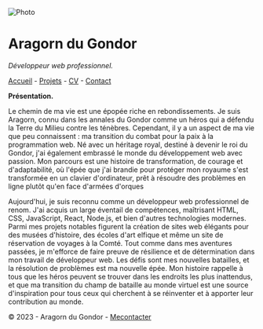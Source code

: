 ![Photo](~/Desktop/866-800x200.jpg)

# Aragorn du Gondor

*Développeur web professionnel.*

[Accueil](test.fr) - [Projets](test1.fr) - [CV](test2.fr) - [Contact](test3.fr)

**Présentation.**

Le chemin de ma vie est une épopée riche en rebondissements. Je suis Aragorn, connu dans les annales du Gondor comme un héros qui a défendu la Terre du Milieu contre les ténèbres. Cependant, il y a un aspect de ma vie que peu connaissent : ma transition du combat pour la paix à la programmation web. Né avec un héritage royal, destiné à devenir le roi du Gondor, j'ai également embrassé le monde du développement web avec passion. Mon parcours est une histoire de transformation, de courage et d'adaptabilité, où l'épée que j'ai brandie pour protéger mon royaume s'est transformée en un clavier d'ordinateur, prêt à résoudre des problèmes en ligne plutôt qu'en face d'armées d'orques

Aujourd'hui, je suis reconnu comme un développeur web professionnel de renom. J'ai acquis un large éventail de compétences, maîtrisant HTML, CSS, JavaScript, React, Node.js, et bien d'autres technologies modernes. Parmi mes projets notables figurent la création de sites web élégants pour des musées d'histoire, des écoles d'art elfique et même un site de réservation de voyages à la Comté. Tout comme dans mes aventures passées, je m'efforce de faire preuve de résilience et de détermination dans mon travail de développeur web. Les défis sont mes nouvelles batailles, et la résolution de problèmes est ma nouvelle épée. Mon histoire rappelle à tous que les héros peuvent se trouver dans les endroits les plus inattendus, et que ma transition du champ de bataille au monde virtuel est une source d'inspiration pour tous ceux qui cherchent à se réinventer et à apporter leur contribution au monde.

© 2023 - Aragorn du Gondor - [Mecontacter](test4.fr)